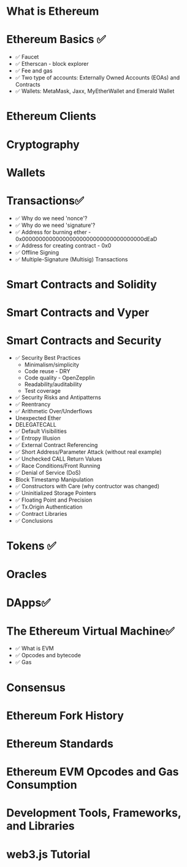 # What is Ethereum
# Ethereum Basics ✅
- ✅ Faucet
- ✅ Etherscan - block explorer
- ✅ Fee and gas
- ✅ Two type of accounts: Externally Owned Accounts (EOAs) and Contracts
- ✅ Wallets: MetaMask, Jaxx, MyEtherWallet and Emerald Wallet
# Ethereum Clients 
# Cryptography
# Wallets
# Transactions✅
- ✅ Why do we need 'nonce'?
- ✅ Why do we need 'signature'?
- ✅ Address for burning ether - 0x000000000000000000000000000000000000dEaD
- ✅ Address for creating contract - 0x0
- ✅ Offline Signing
- ✅ Multiple-Signature (Multisig) Transactions
# Smart Contracts and Solidity
# Smart Contracts and Vyper
# Smart Contracts and Security
- ✅ Security Best Practices
  - Minimalism/simplicity
  - Code reuse - DRY
  - Code quality - OpenZepplin
  - Readability/auditability
  - Test coverage
- ✅ Security Risks and Antipatterns
- ✅ Reentrancy
- ✅ Arithmetic Over/Underflows
- Unexpected Ether
- DELEGATECALL
- ✅ Default Visibilities
- ✅ Entropy Illusion
- ✅ External Contract Referencing
- ✅ Short Address/Parameter Attack (without real example)
- ✅ Unchecked CALL Return Values
- ✅ Race Conditions/Front Running
- ✅ Denial of Service (DoS)
- Block Timestamp Manipulation
- ✅ Constructors with Care (why contructor was changed)
- ✅ Uninitialized Storage Pointers
- ✅ Floating Point and Precision
- ✅ Tx.Origin Authentication
- ✅ Contract Libraries
- ✅ Conclusions
# Tokens ✅
# Oracles
# DApps✅
# The Ethereum Virtual Machine✅
- ✅ What is EVM
- ✅ Opcodes and bytecode
- ✅ Gas
# Consensus
# Ethereum Fork History
# Ethereum Standards
# Ethereum EVM Opcodes and Gas Consumption
# Development Tools, Frameworks, and Libraries
# web3.js Tutorial
